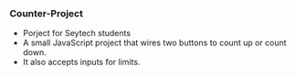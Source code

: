 ### Counter-Project
- Porject for Seytech students
- A small JavaScript project that wires two buttons to count up or count down.
- It also accepts inputs for limits.

